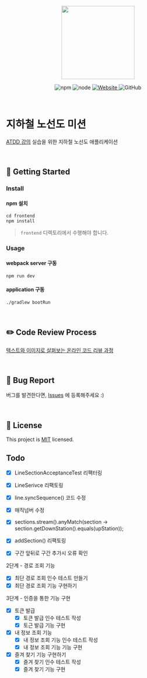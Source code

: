 <p align="center">
    <img width="200px;" src="https://raw.githubusercontent.com/woowacourse/atdd-subway-admin-frontend/master/images/main_logo.png"/>
</p>
<p align="center">
  <img alt="npm" src="https://img.shields.io/badge/npm-%3E%3D%205.5.0-blue">
  <img alt="node" src="https://img.shields.io/badge/node-%3E%3D%209.3.0-blue">
  <a href="https://edu.nextstep.camp/c/R89PYi5H" alt="nextstep atdd">
    <img alt="Website" src="https://img.shields.io/website?url=https%3A%2F%2Fedu.nextstep.camp%2Fc%2FR89PYi5H">
  </a>
  <img alt="GitHub" src="https://img.shields.io/github/license/next-step/atdd-subway-service">
</p>

<br>

# 지하철 노선도 미션
[ATDD 강의](https://edu.nextstep.camp/c/R89PYi5H) 실습을 위한 지하철 노선도 애플리케이션

<br>

## 🚀 Getting Started

### Install
#### npm 설치
```
cd frontend
npm install
```
> `frontend` 디렉토리에서 수행해야 합니다.

### Usage
#### webpack server 구동
```
npm run dev
```
#### application 구동
```
./gradlew bootRun
```
<br>

## ✏️ Code Review Process
[텍스트와 이미지로 살펴보는 온라인 코드 리뷰 과정](https://github.com/next-step/nextstep-docs/tree/master/codereview)

<br>

## 🐞 Bug Report

버그를 발견한다면, [Issues](https://github.com/next-step/atdd-subway-service/issues) 에 등록해주세요 :)

<br>

## 📝 License

This project is [MIT](https://github.com/next-step/atdd-subway-service/blob/master/LICENSE.md) licensed.


## Todo

- [x] LineSectionAcceptanceTest 리팩터링
- [x] LineSerivce 리팩토링

- [x] line.syncSequence() 코드 수정
- [x] 매직넘버 수정
- [x] sections.stream().anyMatch(section -> section.getDownStation().equals(upStation));
- [x] addSection() 리팩토링
- [x] 구간 앞뒤로 구간 추가시 오류 확인

2단계 - 경로 조회 기능

- [x] 최단 경로 조회 인수 테스트 만들기
- [x] 최단 경로 조회 기능 구현하기

3단계 - 인증을 통한 기능 구현

- [x] 토큰 발급
  - [x] 토큰 발급 인수 테스트 작성
  - [x] 토근 발급 기능 구현
- [x] 내 정보 조회 기능
  - [x] 내 정보 조회 기능 인수 테스트 작성
  - [x] 내 정보 조회 기능 기능 구현
- [x] 즐겨 찾기 기능 구현하기
  - [x] 즐겨 찾기 인수 테스트 작성
  - [x] 즐겨 찾기 기능 구현